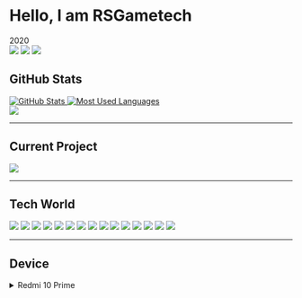 <h1>Hello, I am RSGametech</h1>
2020
<div>
    <a href=""><img src="https://img.shields.io/badge/RSGameTech%237621-%23091633?style=for-the-badge&logo=discord&logoColor=%234BCADD" tag="Discord"></a>
    <a href=""><img src="https://img.shields.io/badge/rsgametech0604-%23091633?style=for-the-badge&logo=instagram&logoColor=%234BCADD" tag="Instagram"></a>
    <a href="https://www.youtube.com/@RSGameTechOfficial"><img src="https://img.shields.io/badge/RSGameTech-%23091633?style=for-the-badge&logo=youtube&logoColor=%234BCADD" tag="YouTube Channel"></a>
</div>
<h2>GitHub Stats</h2>
<div>
    <a href="https://github.com/RSGameTech">
        <img src="https://github-readme-stats.vercel.app/api?username=RSGameTech&count_private=true&show_icons=true&bg_color=091633&title_color=4BCADD&text_color=3C8DBC&icon_color=2E4D82&border_color=4BCADD" alt="GitHub Stats">
    </a>
    <a href="">
        <img src="https://github-readme-stats.vercel.app/api/top-langs/?username=RSGameTech&langs_count=8&theme=github_dark&layout=compact" alt="Most Used Languages">
    </a>
</div>
<div>
    <img src="https://streak-stats.demolab.com/?user=RSGameTech&theme=dark&border_radius=5&date_format=j%2Fn%5B%2FY%5D&background=091633&stroke=4BCADD&ring=3C8DBC&border=4BCADD&sideLabels=4BCADD&dates=2E4D82&fire=EB7839&currStreakLabel=EB7839&currStreakNum=EB7839" tag="Streak">
</div>

---

<h2>Current Project</h2>
<div>
    <a href="https://github.com/RSGameTech/Genshin-Elements">
        <img src="https://github-readme-stats.vercel.app/api/pin/?username=RSGameTech&repo=Genshin-Elements&theme=github_dark" tag="Genshin Elements">
    </a>
</div>

---

<h2>Tech World</h2>
<div>
    <img src="https://img.shields.io/badge/Android-%232a2a2a?style=for-the-badge&logo=android" tag="Android">
    <img src="https://img.shields.io/badge/Android%20Studio-%232a2a2a?style=for-the-badge&logo=androidstudio" tag="Android Studio">
    <img src="https://img.shields.io/badge/Discord-%232a2a2a?style=for-the-badge&logo=discord" tag="Discord">
    <img src="https://img.shields.io/badge/Figma-%232a2a2a?style=for-the-badge&logo=figma" tag="Figma">
    <img src="https://img.shields.io/badge/Git-%232a2a2a?style=for-the-badge&logo=git" tag="Git">
    <img src="https://img.shields.io/badge/Github-%232a2a2a?style=for-the-badge&logo=github" tag="Github">
    <img src="https://img.shields.io/badge/Kotlin-%232a2a2a?style=for-the-badge&logo=kotlin" tag="Kotlin">
    <img src="https://img.shields.io/badge/Markdown-%232a2a2a?style=for-the-badge&logo=markdown" tag="markdown">
    <img src="https://img.shields.io/badge/OBS-%232a2a2a?style=for-the-badge&logo=obsstudio" tag="OBS Studio">
    <img src="https://img.shields.io/badge/Open%20AI-%232a2a2a?style=for-the-badge&logo=openai" tag="Open AI">
    <img src="https://img.shields.io/badge/Opera-%232a2a2a?style=for-the-badge&logo=opera&logoColor=%23FF1B2D" tag="Opera">
    <img src="https://img.shields.io/badge/Photoshop-%232a2a2a?style=for-the-badge&logo=adobephotoshop" tag="Photoshop">
    <img src="https://img.shields.io/badge/Python-%232a2a2a?style=for-the-badge&logo=python" tag="Python">
    <img src="https://img.shields.io/badge/Stack%20Overflow-%232a2a2a?style=for-the-badge&logo=stackoverflow" tag="Stack Overflow">
    <img src="https://img.shields.io/badge/Visual%20Studio%20Code-%232a2a2a?style=for-the-badge&logo=visualstudiocode&logoColor=%23007ACC" tag="Visual Studio Code">
</div>

---

<h2>Device</h2>
<details>
    <summary>Redmi 10 Prime</summary>
</details>
